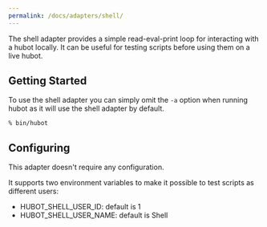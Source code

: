 ```yaml
---
permalink: /docs/adapters/shell/
---
```


The shell adapter provides a simple read-eval-print loop for interacting with a hubot locally.
It can be useful for testing scripts before using them on a live hubot.

## Getting Started

To use the shell adapter you can simply omit the `-a` option when running
hubot as it will use the shell adapter by default.

    % bin/hubot

## Configuring

This adapter doesn't require any configuration.

It supports two environment variables to make it possible to test scripts as different users:

* HUBOT_SHELL_USER_ID: default is 1
* HUBOT_SHELL_USER_NAME: default is Shell

